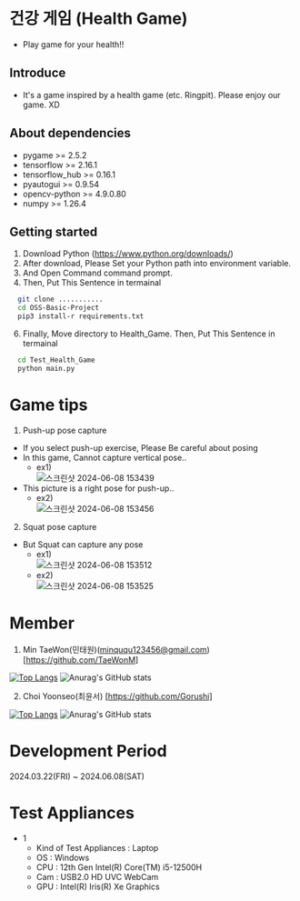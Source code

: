 # 건강 게임 (Health Game)
- Play game for your health!!
## Introduce
- It's a game inspired by a health game (etc. Ringpit).
  Please enjoy our game. XD
## About dependencies
 - pygame  >= 2.5.2
 - tensorflow >= 2.16.1
 - tensorflow_hub >= 0.16.1
 - pyautogui >= 0.9.54
 - opencv-python >= 4.9.0.80
 - numpy >= 1.26.4
## Getting started
  1. Download Python (https://www.python.org/downloads/)
  2. After download, Please Set your Python path into environment variable.
  3. And Open Command command prompt.
  4. Then, Put This Sentence in termainal
```sh
  git clone ...........
  cd OSS-Basic-Project
  pip3 install-r requirements.txt
```
  6. Finally, Move directory to Health_Game. Then, Put This Sentence in termainal
```sh
  cd Test_Health_Game
  python main.py
```
# Game tips
1. Push-up pose capture
- If you select push-up exercise, Please Be careful about posing
- In this game, Cannot capture vertical pose..
  - ex1)  
![스크린샷 2024-06-08 153439](https://github.com/TaeWonM/OSS-Basic-Project/assets/129059512/cc6e0f3b-27a2-4f1e-a37e-c3c528e3e514)
- This picture is a right pose for push-up..
  - ex2)  
![스크린샷 2024-06-08 153456](https://github.com/TaeWonM/OSS-Basic-Project/assets/129059512/18b9a7b0-f0d0-4878-9fbf-a0f6ddfa6a48)  
2. Squat pose capture
- But Squat can capture any pose
  - ex1)  
![스크린샷 2024-06-08 153512](https://github.com/TaeWonM/OSS-Basic-Project/assets/129059512/f3e3d814-9e3d-47f9-9793-8b7699b0a43f)
  - ex2)  
![스크린샷 2024-06-08 153525](https://github.com/TaeWonM/OSS-Basic-Project/assets/129059512/f16fec86-198a-417c-a5e1-2074b09cfd60)

# Member
  1. Min TaeWon(민태원)(minququ123456@gmail.com) [https://github.com/TaeWonM]
  
[![Top Langs](https://github-readme-stats.vercel.app/api/top-langs/?username=TaeWonM)](https://github.com/anuraghazra/github-readme-stats)
![Anurag's GitHub stats](https://github-readme-stats.vercel.app/api?username=TaeWonM&hide=contribs,prs&show_icons=true&theme=테마)  

  2. Choi Yoonseo(최윤서) [https://github.com/Gorushi]  
 
[![Top Langs](https://github-readme-stats.vercel.app/api/top-langs/?username=Gorushi)](https://github.com/anuraghazra/github-readme-stats)
![Anurag's GitHub stats](https://github-readme-stats.vercel.app/api?username=Gorushi&hide=contribs,prs&show_icons=true&theme=테마)
# Development Period
  2024.03.22(FRI) ~ 2024.06.08(SAT)
# Test Appliances
 - 1
   - Kind of Test Appliances : Laptop
   - OS : Windows
   - CPU : 12th Gen Intel(R) Core(TM) i5-12500H
   - Cam : USB2.0 HD UVC WebCam
   - GPU : Intel(R) Iris(R) Xe Graphics
